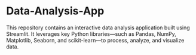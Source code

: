 # Data-Analysis-App
This repository contains an interactive data analysis application built using Streamlit. It leverages key Python libraries—such as Pandas, NumPy, Matplotlib, Seaborn, and scikit-learn—to process, analyze, and visualize data.
